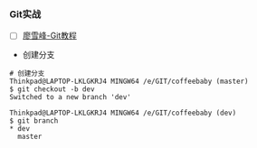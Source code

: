 ### Git实战

- [ ] [廖雪峰-Git教程](https://www.liaoxuefeng.com/wiki/0013739516305929606dd18361248578c67b8067c8c017b000)



- 创建分支

```SHELL
# 创建分支
Thinkpad@LAPTOP-LKLGKRJ4 MINGW64 /e/GIT/coffeebaby (master)
$ git checkout -b dev
Switched to a new branch 'dev'

Thinkpad@LAPTOP-LKLGKRJ4 MINGW64 /e/GIT/coffeebaby (dev)
$ git branch
* dev
  master
```

